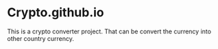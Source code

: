 # Crypto.github.io
This is a crypto converter project. That can be convert the currency into other country currency.
